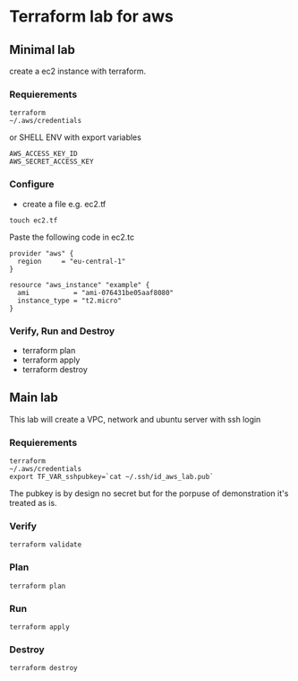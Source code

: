 # Terraform lab for aws

## Minimal lab
create a ec2 instance with terraform.

### Requierements
```console
terraform
~/.aws/credentials
```

or SHELL ENV with export variables

```console
AWS_ACCESS_KEY_ID
AWS_SECRET_ACCESS_KEY
```
### Configure
- create a file e.g. ec2.tf
```console
touch ec2.tf
```

Paste the following code in ec2.tc
```console
provider "aws" {
  region     = "eu-central-1"
}

resource "aws_instance" "example" {
  ami           = "ami-076431be05aaf8080"
  instance_type = "t2.micro"
}
```

### Verify, Run and Destroy
* terraform plan
* terraform apply
* terraform destroy

## Main lab 
This lab will create a VPC, network and ubuntu server with ssh login

### Requierements

```console
terraform
~/.aws/credentials
export TF_VAR_sshpubkey=`cat ~/.ssh/id_aws_lab.pub`
```
The pubkey is by design no secret but for the porpuse of demonstration it's treated as is.

### Verify
```console
terraform validate
```

### Plan
```console
terraform plan
```
### Run
```console
terraform apply
```

### Destroy
```console
terraform destroy
```


